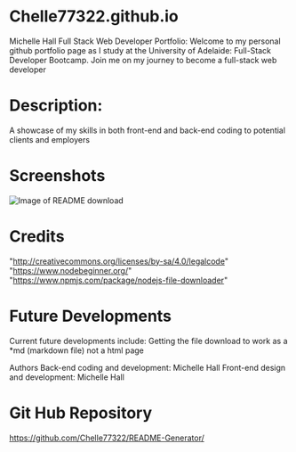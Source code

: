 
# Chelle77322.github.io
Michelle Hall Full Stack Web Developer Portfolio: Welcome to my personal github portfolio page as I study at the University of Adelaide: Full-Stack Developer Bootcamp.
Join me on my journey to become a full-stack web developer


# Description:
A showcase of my skills in both front-end and back-end coding to potential clients and employers

# Screenshots
![Image of README download]('./assets\files\README_OUTPUT.jpg')


# Credits
"http://creativecommons.org/licenses/by-sa/4.0/legalcode"
"https://www.nodebeginner.org/"
"https://www.npmjs.com/package/nodejs-file-downloader"


# Future Developments
Current future developments include: Getting the file download to work as a *md (markdown file) not a html page

Authors
Back-end coding and development: Michelle Hall
Front-end design and development: Michelle Hall



# Git Hub Repository
https://github.com/Chelle77322/README-Generator/


